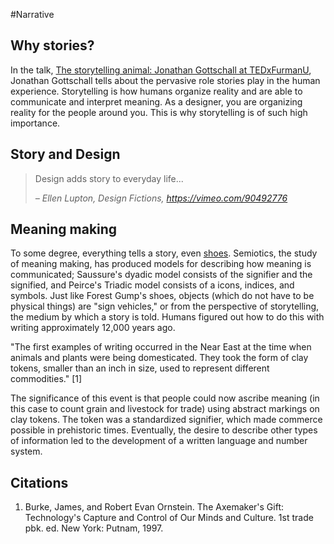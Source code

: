 #Narrative

## Why stories?
In the talk, [The storytelling animal: Jonathan Gottschall at TEDxFurmanU](https://www.youtube.com/watch?v=Vhd0XdedLpY), Jonathan Gottschall tells about the pervasive role stories play in the human experience. Storytelling is how humans organize reality and are able to communicate and interpret meaning. As a designer, you are organizing reality for the people around you. This is why storytelling is of such high importance.

## Story and Design

>Design adds story to everyday life...
>
>*– Ellen Lupton, Design Fictions, https://vimeo.com/90492776*


## Meaning making

To some degree, everything tells a story, even [shoes](https://www.youtube.com/watch?v=egkrxkiUnoo). Semiotics, the study of meaning making, has produced models for describing how meaning is communicated; Saussure's dyadic model consists of the signifier and the signified, and Peirce's Triadic model consists of a icons, indices, and symbols. Just like Forest Gump's shoes, objects (which do not have to be physical things) are "sign vehicles," or from the perspective of storytelling, the medium by which a story is told. Humans figured out how to do this with writing approximately 12,000 years ago.

"The first examples of writing occurred in the Near East at the time when animals and plants were being domesticated. They took the form of clay tokens, smaller than an inch in size, used to represent different commodities." [1]

The significance of this event is that people could now ascribe meaning (in this case to count grain and livestock for trade) using abstract markings on clay tokens. The token was a standardized signifier, which made commerce possible in prehistoric times. Eventually, the desire to describe other types of information led to the development of a written language and number system.

## Citations
1. Burke, James, and Robert Evan Ornstein. The Axemaker's Gift: Technology's Capture and Control of Our Minds and Culture. 1st trade pbk. ed. New York: Putnam, 1997.
